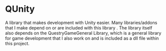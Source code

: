 # QUnity
A library that makes development with Unity easier. Many libraries/addons that I make depend on or are included with this library . The library itself also depends on the QuestryGameGeneral Library, which is a general library for game development that I also work on and is included as a dll file within this project. 
